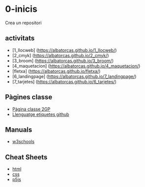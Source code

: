# 0-inicis
Crea un repositori 

## activitats
* [1_llocweb] (https://albatorcas.github.io/1_llocweb/)
* [2_cmyk] (https://albatorcas.github.io/2_cmyk/)
* [3_broom] (https://albatorcas.github.io/3_broom/)
* [4_maquetacion] (https://albatorcas.github.io/4_maquetacion/)
* [fletxa] (https://albatorcas.github.io/fletxa/)
* [6_landingpage] (https://albatorcas.github.io/7_landingpage/)
* [7_tarjetes] (https://albatorcas.github.io/6_tarjetes/)

## Pàgines classe
* [Pàgina classe 2GP](https://arquesm.github.io/2GP/) 
* [Llenguatge etiquetes github](https://github.com/adam-p/markdown-here/wiki/Markdown-Cheatsheet)

## Manuals
* [w3schools](https://www.w3schools.com)

## Cheat Sheets 
* [html](https://websitesetup.org/HTML-cheat-sheet.pdf)
* [css](https://websitesetup.org/wp-content/uploads/2016/10/wsu-css-cheat-sheet.pdf)
* [p5js](https://github.com/bmoren/p5js-cheat-sheet)
